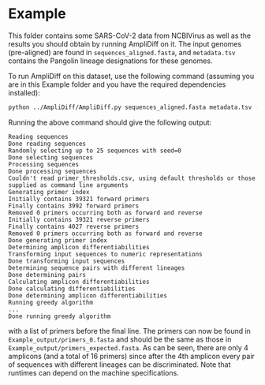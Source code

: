 # Example

This folder contains some SARS-CoV-2 data from NCBIVirus as well as the results you should obtain by running AmpliDiff on it. The input genomes (pre-aligned) are found in `sequences_aligned.fasta`, and `metadata.tsv` contains the Pangolin lineage designations for these genomes.


To run AmpliDiff on this dataset, use the following command (assuming you are in this Example folder and you have the required dependencies installed):
```bash
python ../AmpliDiff/AmpliDiff.py sequences_aligned.fasta metadata.tsv -o Example_output/
```

Running the above command should give the following output:
```
Reading sequences
Done reading sequences
Randomly selecting up to 25 sequences with seed=0
Done selecting sequences
Processing sequences
Done processing sequences
Couldn't read primer_thresholds.csv, using default thresholds or those supplied as command line arguments
Generating primer index
Initially contains 39321 forward primers
Finally contains 3992 forward primers
Removed 0 primers occurring both as forward and reverse
Initially contains 39321 reverse primers
Finally contains 4027 reverse primers
Removed 0 primers occurring both as forward and reverse
Done generating primer index
Determining amplicon differentiabilities
Transforming input sequences to numeric representations
Done transforming input sequences
Determining sequence pairs with different lineages
Done determining pairs
Calculating amplicon differentiabilities
Done calculating differentiabilities
Done determining amplicon differentiabilities
Running greedy algorithm
...
Done running greedy algorithm
```
with a list of primers before the final line. The primers can now be found in `Example_output/primers_0.fasta` and should be the same as those in `Example_output/primers_expected.fasta`. As can be seen, there are only 4 amplicons (and a total of 16 primers) since after the 4th amplicon every pair of sequences with different lineages can be discriminated. Note that runtimes can depend on the machine specifications.
